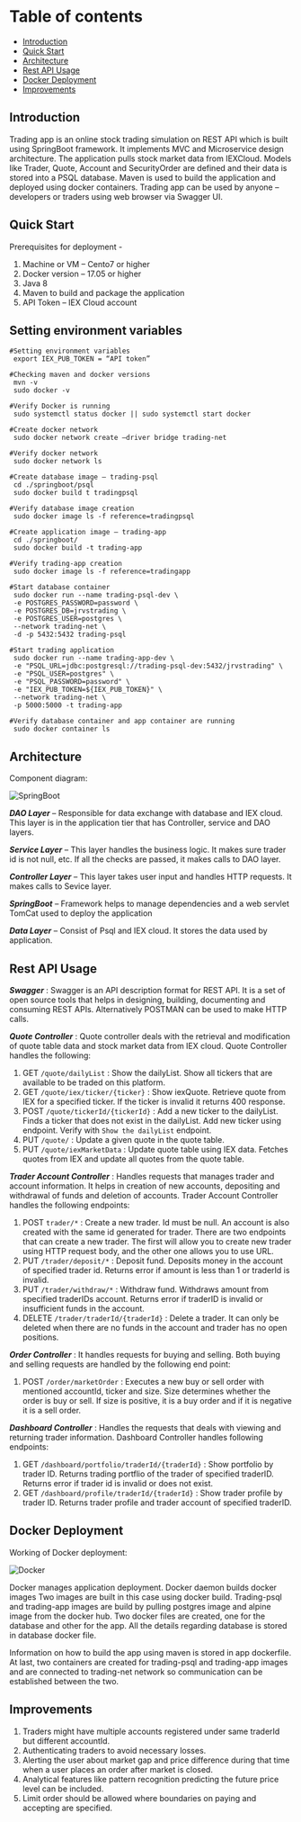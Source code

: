 # Table of contents
* [Introduction](#introduction)
* [Quick Start](#quick-start)
* [Architecture](#architecture)
* [Rest API Usage](#rest-API-usage)
* [Docker Deployment](#docker-deploy)
* [Improvements](#improvements)


## Introduction
Trading app is an online stock trading simulation on REST API which is built using SpringBoot framework. It implements MVC and Microservice design architecture. The application pulls stock market data from IEXCloud. Models like Trader, Quote, Account and SecurityOrder are defined and their data is stored into a PSQL database. Maven is used to build the application and deployed using docker containers. Trading app can be used by anyone – developers or traders using web browser via Swagger UI.


## Quick Start
Prerequisites for deployment -
1. Machine or VM – Cento7 or higher
1. Docker version – 17.05 or higher
1. Java 8
1. Maven to build and package the application
1. API Token – IEX Cloud account 


## Setting environment variables
```
#Setting environment variables
 export IEX_PUB_TOKEN = “API token”

#Checking maven and docker versions
 mvn -v
 sudo docker -v
 
#Verify Docker is running
 sudo systemctl status docker || sudo systemctl start docker
 
#Create docker network
 sudo docker network create –driver bridge trading-net
 
#Verify docker network
 sudo docker network ls
 
#Create database image – trading-psql
 cd ./springboot/psql
 sudo docker build t tradingpsql
 
#Verify database image creation
 sudo docker image ls -f reference=tradingpsql

#Create application image – trading-app
 cd ./springboot/
 sudo docker build -t trading-app
 
#Verify trading-app creation
 sudo docker image ls -f reference=tradingapp
 
#Start database container 
 sudo docker run --name trading-psql-dev \ 
 -e POSTGRES_PASSWORD=password \ 
 -e POSTGRES_DB=jrvstrading \ 
 -e POSTGRES_USER=postgres \ 
 --network trading-net \ 
 -d -p 5432:5432 trading-psql
 
#Start trading application
 sudo docker run --name trading-app-dev \ 
 -e "PSQL_URL=jdbc:postgresql://trading-psql-dev:5432/jrvstrading" \ 
 -e "PSQL_USER=postgres" \ 
 -e "PSQL_PASSWORD=password" \ 
 -e "IEX_PUB_TOKEN=${IEX_PUB_TOKEN}" \ 
 --network trading-net \ 
 -p 5000:5000 -t trading-app

#Verify database container and app container are running
 sudo docker container ls
```

## Architecture
Component diagram:

![SpringBoot](./Assets/SpringBoot_Architecture.png)


***DAO Layer*** – Responsible for data exchange with database and IEX cloud. This layer is in the application tier that has Controller, service and DAO layers.

***Service Layer*** – This layer handles the business logic. It makes sure trader id is not null, etc. If all the checks are passed, it makes calls to DAO layer. 

***Controller Layer*** – This layer takes user input and handles HTTP requests.
It makes calls to Sevice layer.

***SpringBoot*** – Framework helps to manage dependencies and a web servlet TomCat used to deploy the application

***Data Layer*** – Consist of Psql and IEX cloud. It stores the data used by application.


## Rest API Usage
***Swagger*** :  Swagger is an API description format for REST API. It is a set of open source tools that helps in designing, building, documenting and consuming REST APIs. Alternatively POSTMAN can be used to make HTTP calls.

***Quote Controller*** : Quote controller deals with the retrieval and modification of quote table data and stock market data from IEX cloud.
Quote Controller handles the following:
1. GET `/quote/dailyList` :  Show the dailyList. Show all tickers that are available to be traded on this platform.
1. GET `/quote/iex/ticker/{ticker}` :  Show iexQuote. Retrieve  quote from IEX for a specified ticker. If the ticker is invalid it returns 400 response. 
1. POST `/quote/tickerId/{tickerId}` :  Add a new ticker to the dailyList. Finds a ticker that does not exist in the dailyList. Add new ticker using endpoint. Verify with `Show the dailyList` endpoint.
1. PUT `/quote/` : Update a given quote in the quote table.
1. PUT `/quote/iexMarketData` : Update quote table using IEX data. Fetches quotes from IEX and update all quotes from the quote table.

***Trader Account Controller*** : Handles requests that manages trader and account information. It helps in creation of new accounts, depositing and withdrawal of funds and deletion of accounts. 
Trader Account Controller handles the following endpoints:
1. POST `trader/*` : Create a new trader. Id must be null. An account is also created with the same id generated for trader. 
There are two endpoints that can create a new trader. The first will allow you to create new trader using HTTP request body, and the other one allows you to use URL. 
1. PUT `/trader/deposit/*` :  Deposit fund. Deposits money in the account of specified trader id. Returns error if amount is less than 1 or traderId is invalid.
1. PUT `/trader/withdraw/*` : Withdraw fund.  Withdraws amount from specified traderIDs account. Returns error if traderID is invalid or insufficient funds in the account.
1. DELETE `/trader/traderId/{traderId}` : Delete a trader. It can only be deleted when there are no funds in the account and trader has no open positions.

***Order Controller*** : It handles requests for buying and selling. Both buying and selling requests are handled by the following end point: 
1. POST `/order/marketOrder` : Executes a new buy or sell order with mentioned accountId, ticker and size. Size determines whether the order is buy or sell. If size is positive, it is a buy order and if it is negative it is a sell order.

***Dashboard Controller*** : Handles the requests that deals with viewing and returning trader information. Dashboard Controller handles following endpoints:
1. GET `/dashboard/portfolio/traderId/{traderId}` : Show portfolio by trader ID. Returns trading portflio of the trader of specified traderID. Returns error if trader id is invalid or does not exist.
1. GET `/dashboard/profile/traderId/{traderId}` : Show trader profile by trader ID. Returns trader profile and trader account of specified traderID.


## Docker Deployment
Working of Docker deployment: 

![Docker](./Assets/Docker.png)

Docker manages application deployment.
Docker daemon builds docker images  Two images are built in this case using docker build.
Trading-psql and trading-app images are build by pulling postgres image and alpine image from the docker hub. 
Two docker files are created, one for the database and other for the app. All the details regarding database is stored in database docker file.

Information on how to build the app using maven is stored in app dockerfile.
At last, two containers are created for trading-psql and trading-app images and are connected to trading-net network so communication can be established between the two.


## Improvements
1. Traders might have multiple accounts registered under same traderId but different accountId.
1. Authenticating traders to avoid necessary losses. 
1. Alerting the user about market gap and price difference during that time when a user places an order after market is closed.
1. Analytical features like pattern recognition predicting the future price level can be included.
1. Limit order should be allowed where boundaries on paying and accepting are specified.
